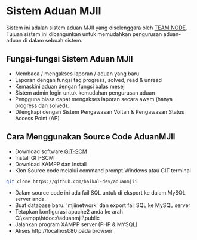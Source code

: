 # Sistem Aduan MJII

Sistem ini adalah sistem aduan MJII yang diselenggara oleh [TEAM NODE](https://node.my). Tujuan sistem ini dibangunkan untuk memudahkan pengurusan aduan-aduan di dalam sebuah sistem.

## Fungsi-fungsi Sistem Aduan MJII

- Membaca / mengakses laporan / aduan yang baru
- Laporan dengan fungsi tag progress, solved, read & unread
- Kemaskini aduan dengan fungsi balas mesej
- Sistem admin login untuk kemudahan pengurusan aduan
- Pengguna biasa dapat mengakses laporan secara awam (hanya progress dan solved).
- Dilengkapi dengan Sistem Pengawasan Voltan & Pengawasan Status Access Point (AP)

## Cara Menggunakan Source Code AduanMJII

- Download software [GIT-SCM](https://git-scm.com/)
- Install GIT-SCM
- Download XAMPP dan Install
- Klon Source code melalui command prompt Windows atau GIT terminal

```bash
git clone https://github.com/haikal-dev/aduanmjii
```

- Dalam source code ini ada fail SQL untuk di eksport ke dalam MySQL server anda.
- Buat database baru: 'mjiinetwork' dan export fail SQL ke MySQL server
- Tetapkan konfigurasi apache2 anda ke arah C:\xampp\htdocs\aduanmjii\public
- Jalankan program XAMPP server (PHP & MYSQL)
- Akses http://localhost:80 pada browser
